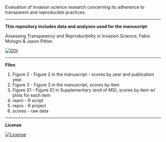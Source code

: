 Evaluation of invasion science research concerning its adherence to transparent and reproducible practices.

___________________________________________________________________________________________________________

**This repository includes data and analyses used for the manuscript**:

Assessing Transparency and Reproducibility in Invasion Science; Fabio Mologni & Jason Pither. 

[![DOI](https://zenodo.org/badge/666553829.svg)](https://doi.org/10.5281/zenodo.14288882)

___________________________________________________________________________________________________________

**Files**:

1) Figure 2 - Figure 2 in the manuscript - scores by year and publication year.
2) Figure 3 - Figure 3 in the manuscript, scores by item
3) Figure S1 - Figure S1 in Supplementary (end of MS), scores by item w/ plots for each item
4) repro - R script
5) repro - R project
6) scores - raw data

___________________________________________________________________________________________________________

**License**

[![License](https://img.shields.io/badge/license-CC%20BY%204.0-blue)](https://creativecommons.org/licenses/by/4.0/)
